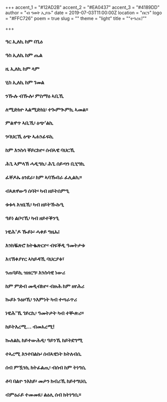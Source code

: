 +++
accent_1 = "#12AD2B"
accent_2 = "#EA0437"
accent_3 = "#4189DD"
author = "ብ ዓወት ኢያሱ"
date = 2019-07-03T11:00:00Z
location = "በርን"
logo = "#FFC726"
poem = true
slug = ""
theme = "light"
title = "“ተዓረዪ!”"

+++
### ዓር ኢለኪ ከም በጊዕ

### **ዓስ ኢለኪ ከም ጤል**

### **ዚ ኢለኪ ከም ላም**

### **ሂስ ኢለኪ ከም ገመል**

### **ንዂሉ ብዂሉ፡ ምስማዕ ኣቢኺ**

### **ለሚድክዮ ኣልሚድክኒ፡ ተጐምጒምኪ ኣመል።**

### **ምልዋጥ ኣቢኺ፡ ዕጭ’ልኪ**

### **ንባህርኺ ዕጭ ኣሐንፊፍኪ**

### **ከም እንስሳ ቐይርክዮ፡ ሰብኣዊ ባህርኺ**

### **ሕጊ ኣምላኽ ሓዲግኪ፡ ሕጊ ሰይጣን ቢሂግኪ**

### **ፈቐዶኡ ዕንደራ፡ ከም ኣባዀበራ ፈሊልኪ።**

### **ብኣጸዋውዓ ሰባት፡ ካብ ዘይትሰምዒ**

### **ቱቱላ እዝኒኺ፡ ካብ ዘይትዂኩዒ**

### **ዓይነ ልቦናኺ፡ ካብ ዘይተቕንዒ**

### **ነዊሕ'ዶ ዀይኑ፡ ሓቀይ ግዜኡ፧**

### **እንክቘጽሮ ክትቈጽርዮ፡ ብፍቕዲ ዓመትታቱ**

### **እናኽቀያየር ኣካይዳኺ ባህርያቱ፣**

### **ንጠባይኪ ዝዘርግ፡ እንስሳዊ ነውሪ**

### **ከም ምድብ መዲብክዮ፡ ብዙሕ ከም ዘየሕሪ**

### **ኰይኑ ጉዕዞኺ፡ ንእምነት ካብ ተጣራጥሪ**

### **ነዊሕ'ኺ ገይርኪ፡ ዓመትታት ካብ ተቚጽሪ።**

### **ከይትእረሚ… ብመአረሚ!**

### **ኰለልኪ ከይተውሕዲ፡ ዓይንኺ ከይትደግሚ**

### **ተኣረሚ እንተበልኩ፡ ሰብኣዊነት ክትለብሲ**

### **ሰብ ምዃንኪ ክትፈልጢ፡ ብሰብ ከም ትነግሲ**

### **ቶባ በልዮ ንእከይ፡ መታን ክብሪኺ ከይተግህሲ**

### **ብምዕራይ ተመመዪ፡ ልዕሊ ሰብ ክትነግሲ።**